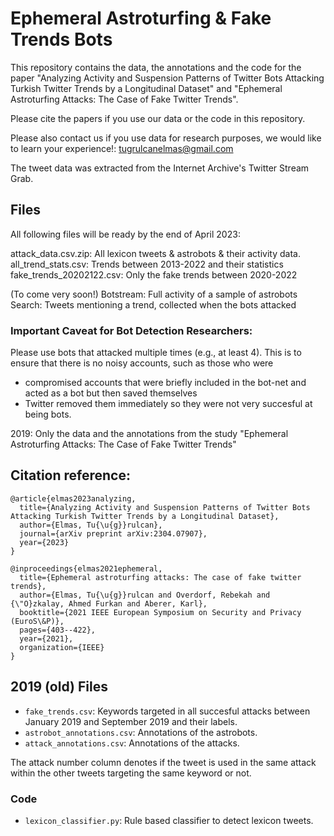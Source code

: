 # Ephemeral Astroturfing & Fake Trends Bots

This repository contains the data, the annotations and the code for the paper "Analyzing Activity and Suspension Patterns of Twitter Bots Attacking Turkish Twitter Trends by a Longitudinal Dataset" and "Ephemeral Astroturfing Attacks: The Case of Fake Twitter Trends". 

Please cite the papers if you use our data or the code in this repository.

Please also contact us if you use data for research purposes, we would like to learn your experience!: tugrulcanelmas@gmail.com

The tweet data was extracted from the Internet Archive's Twitter Stream Grab. 

## Files 

All following files will be ready by the end of April 2023:

attack_data.csv.zip: All lexicon tweets & astrobots & their activity data.
all_trend_stats.csv: Trends between 2013-2022 and their statistics
fake_trends_20202122.csv: Only the fake trends between 2020-2022

(To come very soon!)
Botstream: Full activity of a sample of astrobots
Search: Tweets mentioning a trend, collected when the bots attacked

### Important Caveat for Bot Detection Researchers:
Please use bots that attacked multiple times (e.g., at least 4). 
This is to ensure that there is no noisy accounts, such as those who were 
- compromised accounts that were briefly included in the bot-net and acted as a bot but then saved themselves 
- Twitter removed them immediately so they were not very succesful at being bots.

2019: Only the data and the annotations from the study "Ephemeral Astroturfing Attacks: The Case of Fake Twitter Trends"


## Citation reference:

```
@article{elmas2023analyzing,
  title={Analyzing Activity and Suspension Patterns of Twitter Bots Attacking Turkish Twitter Trends by a Longitudinal Dataset},
  author={Elmas, Tu{\u{g}}rulcan},
  journal={arXiv preprint arXiv:2304.07907},
  year={2023}
}
```
```
@inproceedings{elmas2021ephemeral,
  title={Ephemeral astroturfing attacks: The case of fake twitter trends},
  author={Elmas, Tu{\u{g}}rulcan and Overdorf, Rebekah and {\"O}zkalay, Ahmed Furkan and Aberer, Karl},
  booktitle={2021 IEEE European Symposium on Security and Privacy (EuroS\&P)},
  pages={403--422},
  year={2021},
  organization={IEEE}
}
```

## 2019 (old) Files 

- `fake_trends.csv`: Keywords targeted in all succesful attacks between January 2019 and September 2019 and their labels.
- `astrobot_annotations.csv`: Annotations of the astrobots.
- `attack_annotations.csv`: Annotations of the attacks. 

The attack number column denotes if the tweet is used in the same attack within the other tweets targeting the same keyword or not.

### Code

- `lexicon_classifier.py`: Rule based classifier to detect lexicon tweets. 


